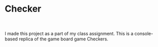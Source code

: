 # Checker  <br /> <br />

I made this project as a part of my class assignment. This is a console-based replica of the game board game Checkers. <br /> <br />
